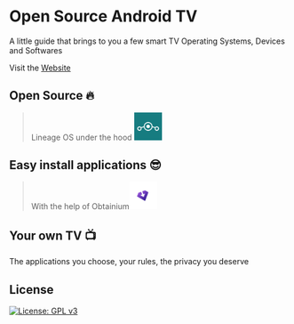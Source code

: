 # Open Source Android TV

A little guide that brings to you a few smart TV Operating Systems, Devices and Softwares

Visit the [Website](https://copper-gio.github.io/Open-Source-Android-TV/)

## Open Source :fire:

> Lineage OS under the hood [<img title="" src="https://raw.githubusercontent.com/Copper-Gio/Open-Source-Android-TV/main/assets/Lineageos_logo.png" alt="LineageOS" width="50">](https://lineageos.org/)



## Easy install applications :sunglasses:

> With the help of  Obtainium[<img title="" src="https://raw.githubusercontent.com/Copper-Gio/Open-Source-Android-TV/main/assets/obtainium.svg" alt="Obtainium" width="50">]([https://obtainium.imranr.dev/](https://obtainium.imranr.dev/))



## Your own TV :tv:
The applications you choose, your rules, the privacy you deserve

## License
[![License: GPL v3](https://img.shields.io/badge/License-GPLv3-blue.svg)](https://www.gnu.org/licenses/gpl-3.0)
